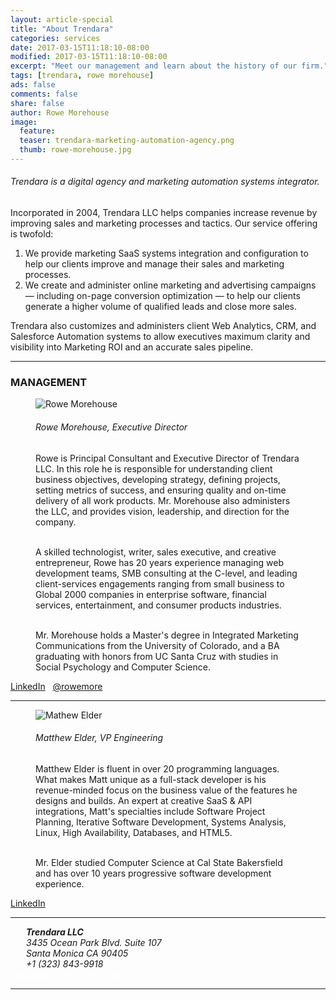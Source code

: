 ```yaml
---
layout: article-special
title: "About Trendara"
categories: services
date: 2017-03-15T11:18:10-08:00
modified: 2017-03-15T11:18:10-08:00
excerpt: "Meet our management and learn about the history of our firm."
tags: [trendara, rowe morehouse]
ads: false
comments: false
share: false
author: Rowe Morehouse
image:
  feature:
  teaser: trendara-marketing-automation-agency.png
  thumb: rowe-morehouse.jpg
---
```


<h6 class="strapline">Trendara is a digital agency and marketing automation systems integrator.</h6> 

  <p class="body">Incorporated in 2004, Trendara LLC helps companies increase revenue by improving sales and marketing processes and tactics. Our service offering is twofold:</p>

<ol>
  <li>We provide marketing SaaS systems integration and configuration to help our clients improve and manage their sales and marketing processes.</li>
  <li>We create and administer online marketing and advertising campaigns — including on-page conversion optimization — to help our clients generate a higher volume of qualified leads and close more sales.</li>
</ol>

Trendara also customizes and administers client Web Analytics, CRM, and Salesforce Automation systems to allow executives maximum clarity and visibility into Marketing ROI and an accurate sales pipeline.

---
### MANAGEMENT

<figure class="third">
  <img src="{{ site.url}}/images/rowe-morehouse.jpg" alt="Rowe Morehouse">
<div>
  <h6>Rowe Morehouse, Executive Director</h6>
  Rowe is Principal Consultant and Executive Director of Trendara LLC. In this role he is responsible for understanding client business objectives, developing strategy, defining projects, setting metrics of success, and ensuring quality and on-time delivery of all work products. Mr. Morehouse also administers the LLC, and provides vision, leadership, and direction for the company.<BR><BR>

  A skilled technologist, writer, sales executive, and creative entrepreneur, Rowe has 20 years experience managing web development teams, SMB consulting at the C-level, and leading client-services engagements ranging from small business to Global 2000 companies in enterprise software, financial services, entertainment, and consumer products industries.<BR><BR>

  Mr. Morehouse holds a Master's degree in Integrated Marketing Communications from the University of Colorado, and a BA graduating with honors from UC Santa Cruz with studies in Social Psychology and Computer Science.
</div>
</figure>
<a href="http://linkedin.com/in/rowemorehouse" class="btn-social linkedin" target="_blank"><i class="fa fa-linkedin" aria-hidden="true"></i> LinkedIn</a> &nbsp; <a href="http://twitter.com/rowemore" class="btn-social twitter" target="_blank"><i class="fa fa-twitter" aria-hidden="true"></i> @rowemore</a>

<hr class="less-margin" />

<figure class="third">
  <img src="{{ site.url}}/images/matthew_elder_800x800.jpg" alt="Mathew Elder">
<div>
  <h6>Matthew Elder, VP Engineering</h6>
  Matthew Elder is fluent in over 20 programming languages. What makes Matt unique as a full-stack developer is his revenue-minded focus on the business value of the features he designs and builds. An expert at creative SaaS & API integrations, Matt's specialties include Software Project Planning, Iterative Software Development, Systems Analysis, Linux, High Availability, Databases, and HTML5.<BR><BR>

  Mr. Elder studied Computer Science at Cal State Bakersfield and has over 10 years progressive software development experience.
</div>
</figure>
<a href="https://www.linkedin.com/in/matthewelder" class="btn-social linkedin" target="_blank"><i class="fa fa-linkedin" aria-hidden="true"></i> LinkedIn</a> 

<hr class="less-margin" />

<address style="margin-left: 25px">
<strong>Trendara LLC</strong><BR>
3435 Ocean Park Blvd. Suite 107<BR>
Santa Monica CA 90405<BR>
+1 (323) 843-9918
</address> 

<div style="display: block; margin: auto auto"><a href="{{ site.url }}/contact/" class="btn-success shadowbox green" style="color: white;"> &nbsp; Request A Free Consultation. &nbsp; </a></div>

---


